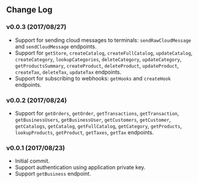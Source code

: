 ## Change Log

### v0.0.3 (2017/08/27)
- Support for sending cloud messages to terminals: `sendRawCloudMessage` and `sendCloudMessage` endpoints.
- Support for `getStore`, `createCatalog`, `createFullCatalog`, `updateCatalog`, `createCategory`, `lookupCategories`, `deleteCategory`, `updateCategory`, `getProductsSummary`, `createProduct`, `deleteProduct`, `updateProduct`, `createTax`, `deleteTax`, `updateTax` endpoints.
- Support for subscribing to webhooks: `getHooks` and `createHook` endpoints.

### v0.0.2 (2017/08/24)
- Support for `getOrders`, `getOrder`, `getTransactions`, `getTransaction`, `getBusinessUsers`, `getBusinessUser`, `getCustomers`, `getCustomer`, `getCatalogs`, `getCatalog`, `getFullCatalog`, `getCategory`, `getProducts`, `lookupProducts`, `getProduct`, `getTaxes`, `getTax` endpoints.

### v0.0.1 (2017/08/23)
- Initial commit.
- Support authentication using application private key.
- Support `getBusiness` endpoint.
